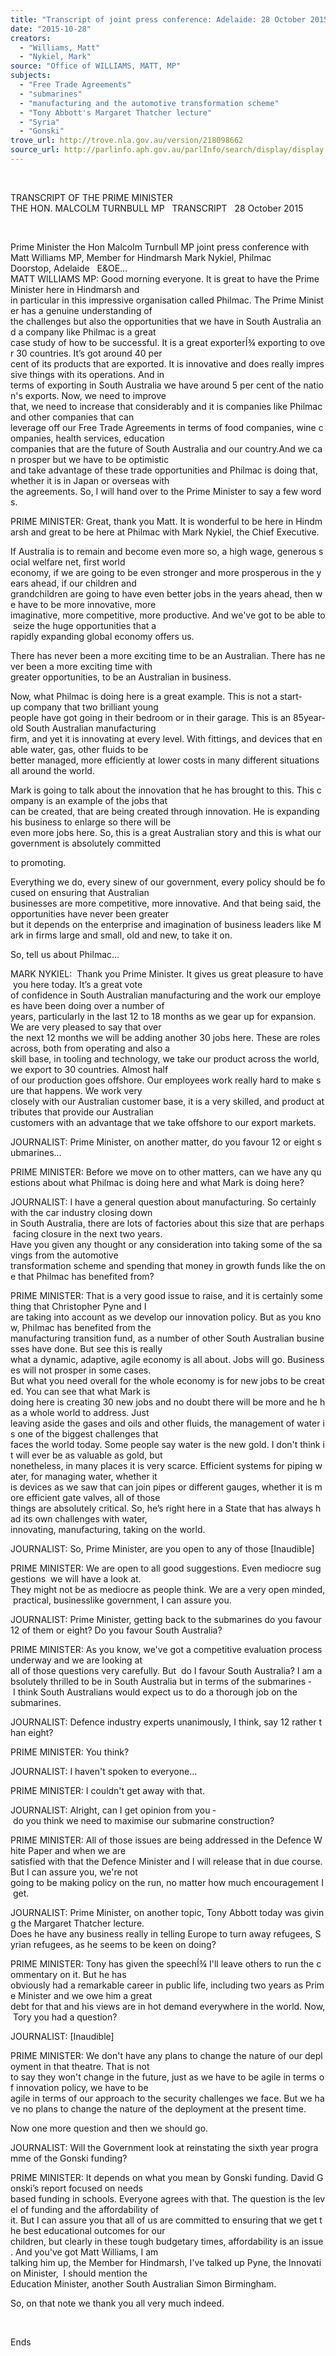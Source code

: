 ```yaml
---
title: "Transcript of joint press conference: Adelaide: 28 October 2015: Free Trade Agreements; submarines; manufacturing and the automotive transformation scheme; Tony Abbott's Margaret Thatcher lecture; Syria; Gonski"
date: "2015-10-28"
creators:
  - "Williams, Matt"
  - "Nykiel, Mark"
source: "Office of WILLIAMS, MATT, MP"
subjects:
  - "Free Trade Agreements"
  - "submarines"
  - "manufacturing and the automotive transformation scheme"
  - "Tony Abbott's Margaret Thatcher lecture"
  - "Syria"
  - "Gonski"
trove_url: http://trove.nla.gov.au/version/218098662
source_url: http://parlinfo.aph.gov.au/parlInfo/search/display/display.w3p;query=Id%3A%22media/pressrel/4163089%22
---
```


  

 TRANSCRIPT OF THE PRIME MINISTER THE HON. MALCOLM TURNBULL MP   TRANSCRIPT   28 October 2015

    

 Prime Minister the Hon Malcolm Turnbull MP joint press conference with Matt Williams MP, Member for Hindmarsh Mark Nykiel, Philmac Doorstop, Adelaide   E&OE…   MATT WILLIAMS MP: Good morning everyone. It is great to have the Prime Minister here in Hindmarsh and in particular in this impressive organisation called Philmac. The Prime Minister has a genuine understanding of the challenges but also the opportunities that we have in South Australia and a company like Philmac is a great case study of how to be successful. It is a great exporterÍ¾ exporting to over 30 countries. It’s got around 40 per cent of its products that are exported. It is innovative and does really impressive things with its operations. And in terms of exporting in South Australia we have around 5 per cent of the nation's exports. Now, we need to improve that, we need to increase that considerably and it is companies like Philmac and other companies that can leverage off our Free Trade Agreements in terms of food companies, wine companies, health services, education companies that are the future of South Australia and our country.And we can prosper but we have to be optimistic and take advantage of these trade opportunities and Philmac is doing that, whether it is in Japan or overseas with the agreements. So, I will hand over to the Prime Minister to say a few words.

 PRIME MINISTER: Great, thank you Matt. It is wonderful to be here in Hindmarsh and great to be here at Philmac with Mark Nykiel, the Chief Executive.

 If Australia is to remain and become even more so, a high wage, generous social welfare net, first world economy, if we are going to be even stronger and more prosperous in the years ahead, if our children and grandchildren are going to have even better jobs in the years ahead, then we have to be more innovative, more imaginative, more competitive, more productive. And we've got to be able to seize the huge opportunities that a rapidly expanding global economy offers us.

 There has never been a more exciting time to be an Australian. There has never been a more exciting time with greater opportunities, to be an Australian in business.

 Now, what Philmac is doing here is a great example. This is not a start­up company that two brilliant young people have got going in their bedroom or in their garage. This is an 85­year­old South Australian manufacturing firm, and yet it is innovating at every level. With fittings, and devices that enable water, gas, other fluids to be better managed, more efficiently at lower costs in many different situations all around the world.

 Mark is going to talk about the innovation that he has brought to this. This company is an example of the jobs that can be created, that are being created through innovation. He is expanding his business to enlarge so there will be even more jobs here. So, this is a great Australian story and this is what our government is absolutely committed

 to promoting.

 Everything we do, every sinew of our government, every policy should be focused on ensuring that Australian businesses are more competitive, more innovative. And that being said, the opportunities have never been greater but it depends on the enterprise and imagination of business leaders like Mark in firms large and small, old and new, to take it on.

 So, tell us about Philmac…

 MARK NYKIEL:  Thank you Prime Minister. It gives us great pleasure to have you here today. It’s a great vote of confidence in South Australian manufacturing and the work our employees have been doing over a number of years, particularly in the last 12 to 18 months as we gear up for expansion. We are very pleased to say that over the next 12 months we will be adding another 30 jobs here. These are roles across, both from operating and also a skill base, in tooling and technology, we take our product across the world, we export to 30 countries. Almost half of our production goes offshore. Our employees work really hard to make sure that happens. We work very closely with our Australian customer base, it is a very skilled, and product attributes that provide our Australian customers with an advantage that we take offshore to our export markets.

 JOURNALIST: Prime Minister, on another matter, do you favour 12 or eight submarines…

 PRIME MINISTER: Before we move on to other matters, can we have any questions about what Philmac is doing here and what Mark is doing here?

 JOURNALIST: I have a general question about manufacturing. So certainly with the car industry closing down in South Australia, there are lots of factories about this size that are perhaps facing closure in the next two years. Have you given any thought or any consideration into taking some of the savings from the automotive transformation scheme and spending that money in growth funds like the one that Philmac has benefited from?

 PRIME MINISTER: That is a very good issue to raise, and it is certainly something that Christopher Pyne and I are taking into account as we develop our innovation policy. But as you know, Philmac has benefited from the manufacturing transition fund, as a number of other South Australian businesses have done. But see this is really what a dynamic, adaptive, agile economy is all about. Jobs will go. Businesses will not prosper in some cases. But what you need overall for the whole economy is for new jobs to be created. You can see that what Mark is doing here is creating 30 new jobs and no doubt there will be more and he has a whole world to address. Just leaving aside the gases and oils and other fluids, the management of water is one of the biggest challenges that faces the world today. Some people say water is the new gold. I don't think it will ever be as valuable as gold, but nonetheless, in many places it is very scarce. Efficient systems for piping water, for managing water, whether it is devices as we saw that can join pipes or different gauges, whether it is more efficient gate valves, all of those things are absolutely critical. So, he’s right here in a State that has always had its own challenges with water, innovating, manufacturing, taking on the world.

 JOURNALIST: So, Prime Minister, are you open to any of those [Inaudible]

 PRIME MINISTER: We are open to all good suggestions. Even mediocre suggestions  we will have a look at. They might not be as mediocre as people think. We are a very open minded, practical, businesslike government, I can assure you.

 JOURNALIST: Prime Minister, getting back to the submarines do you favour 12 of them or eight? Do you favour South Australia?

 PRIME MINISTER: As you know, we've got a competitive evaluation process underway and we are looking at all of those questions very carefully. But  do I favour South Australia? I am absolutely thrilled to be in South Australia but in terms of the submarines ­ I think South Australians would expect us to do a thorough job on the submarines.

 JOURNALIST: Defence industry experts unanimously, I think, say 12 rather than eight?

 PRIME MINISTER: You think?

 JOURNALIST: I haven't spoken to everyone…

 PRIME MINISTER: I couldn't get away with that.

 JOURNALIST: Alright, can I get opinion from you ­ do you think we need to maximise our submarine construction?

 PRIME MINISTER: All of those issues are being addressed in the Defence White Paper and when we are satisfied with that the Defence Minister and I will release that in due course. But I can assure you, we're not going to be making policy on the run, no matter how much encouragement I get.

 JOURNALIST: Prime Minister, on another topic, Tony Abbott today was giving the Margaret Thatcher lecture. Does he have any business really in telling Europe to turn away refugees, Syrian refugees, as he seems to be keen on doing?

 PRIME MINISTER: Tony has given the speechÍ¾ I'll leave others to run the commentary on it. But he has obviously had a remarkable career in public life, including two years as Prime Minister and we owe him a great debt for that and his views are in hot demand everywhere in the world. Now, Tory you had a question?

 JOURNALIST: [Inaudible]

 PRIME MINISTER: We don't have any plans to change the nature of our deployment in that theatre. That is not to say they won't change in the future, just as we have to be agile in terms of innovation policy, we have to be agile in terms of our approach to the security challenges we face. But we have no plans to change the nature of the deployment at the present time.

 Now one more question and then we should go.

 JOURNALIST: Will the Government look at reinstating the sixth year programme of the Gonski funding?

 PRIME MINISTER: It depends on what you mean by Gonski funding. David Gonski’s report focused on needs based funding in schools. Everyone agrees with that. The question is the level of funding and the affordability of it. But I can assure you that all of us are committed to ensuring that we get the best educational outcomes for our children, but clearly in these tough budgetary times, affordability is an issue. And you've got Matt Williams, I am talking him up, the Member for Hindmarsh, I've talked up Pyne, the Innovation Minister,  I should mention the Education Minister, another South Australian Simon Birmingham.

 So, on that note we thank you all very much indeed.

  

 Ends

